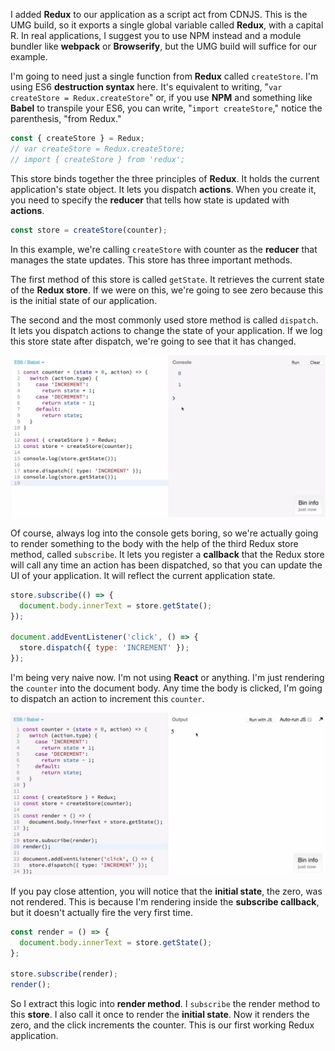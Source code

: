 
I added **Redux** to our application as a script act from CDNJS. This is the UMG build, so it exports a single global variable called **Redux**, with a capital R. In real applications, I suggest you to use NPM instead and a module bundler like **webpack** or **Browserify**, but the UMG build will suffice for our example.

I'm going to need just a single function from **Redux** called `createStore`. I'm using ES6 **destruction syntax** here. It's equivalent to writing, "`var createStore = Redux.createStore`" or, if you use **NPM** and something like **Babel** to transpile your ES6, you can write, "`import createStore`," notice the parenthesis, "from Redux."
``` javascript
const { createStore } = Redux;
// var createStore = Redux.createStore;
// import { createStore } from 'redux';
```
This store binds together the three principles of **Redux**. It holds the current application's state object. It lets you dispatch **actions**. When you create it, you need to specify the **reducer** that tells how state is updated with **actions**.
``` javascript
const store = createStore(counter);
```
In this example, we're calling `createStore` with counter as the **reducer** that manages the state updates. This store has three important methods.

The first method of this store is called `getState`. It retrieves the current state of the **Redux store**. If we were on this, we're going to see zero because this is the initial state of our application.

The second and the most commonly used store method is called `dispatch`. It lets you dispatch actions to change the state of your application. If we log this store state after dispatch, we're going to see that it has changed.

![Store Methods](./Images/Methods.png)

Of course, always log into the console gets boring, so we're actually going to render something to the body with the help of the third Redux store method, called `subscribe`. It lets you register a **callback** that the Redux store will call any time an action has been dispatched, so that you can update the UI of your application. It will reflect the current application state.
``` javascript
store.subscribe(() => {
  document.body.innerText = store.getState();
});

document.addEventListener('click', () => {
  store.dispatch({ type: 'INCREMENT' });
});
```
I'm being very naive now. I'm not using **React** or anything. I'm just rendering the `counter` into the document body. Any time the body is clicked, I'm going to dispatch an action to increment this `counter`.

![Subscribe Method](./Images/Subscribe.png)

If you pay close attention, you will notice that the **initial state**, the zero, was not rendered. This is because I'm rendering inside the **subscribe callback**, but it doesn't actually fire the very first time.
``` javascript
const render = () => {
  document.body.innerText = store.getState();
};

store.subscribe(render);
render();
```
So I extract this logic into **render method**. I `subscribe` the render method to this **store**. I also call it once to render the **initial state**. Now it renders the zero, and the click increments the counter. This is our first working Redux application.
